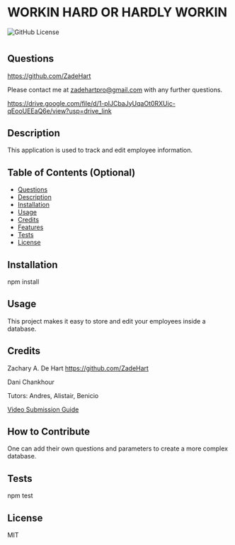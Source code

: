 # WORKIN HARD OR HARDLY WORKIN
![GitHub License](https://img.shields.io/badge/license-MIT-orange.svg)

# <Your-Project-Title> 

## Questions 

https://github.com/ZadeHart

Please contact me at zadehartpro@gmail.com with any further questions.

https://drive.google.com/file/d/1-pIJCbaJyUqaOt0RXUjc-qEooUEEaQ6e/view?usp=drive_link

## Description

This application is used to track and edit employee information.

## Table of Contents (Optional)

- [Questions](#questions)
- [Description](#description)
- [Installation](#installation)
- [Usage](#usage)
- [Credits](#credits)
- [Features](#features)
- [Tests](#test)
- [License](#license)

## Installation

npm install

## Usage

This project makes it easy to store and edit your employees inside a database.

## Credits

Zachary A. De Hart
https://github.com/ZadeHart

Dani Chankhour

Tutors: Andres, Alistair, Benicio

[Video Submission Guide](https://coding-boot-camp.github.io/full-stack/computer-literacy/video-submission-guide)

## How to Contribute

One can add their own questions and parameters to create a more complex database.

## Tests

npm test

## License

MIT

